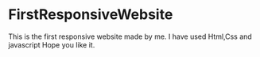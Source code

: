 # FirstResponsiveWebsite
This is the first responsive website made by me. I have used Html,Css and javascript Hope you like it.
